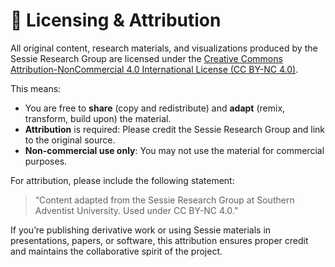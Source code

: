 # 📄 Licensing & Attribution

All original content, research materials, and visualizations produced by the Sessie Research Group are licensed under the [Creative Commons Attribution-NonCommercial 4.0 International License (CC BY-NC 4.0)](https://creativecommons.org/licenses/by-nc/4.0/).

This means:

- You are free to **share** (copy and redistribute) and **adapt** (remix, transform, build upon) the material.
- **Attribution** is required: Please credit the Sessie Research Group and link to the original source.
- **Non-commercial use only**: You may not use the material for commercial purposes.

For attribution, please include the following statement:

> “Content adapted from the Sessie Research Group at Southern Adventist University. Used under CC BY-NC 4.0.”

If you’re publishing derivative work or using Sessie materials in presentations, papers, or software, this attribution ensures proper credit and maintains the collaborative spirit of the project.
